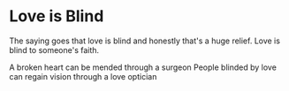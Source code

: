 # Love is Blind

The saying goes that love is blind and honestly that's a huge relief. Love is blind to someone's faith. 


A broken heart can be mended through a surgeon
People blinded by love can regain vision through a love optician
